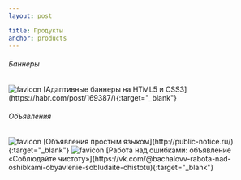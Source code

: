 ```yaml
---
layout: post

title: Продукты
anchor: products
---
```


###### Баннеры

<img src="https://habr.com/images/favicon-16x16.png" alt="favicon"/>
[Адаптивные баннеры на HTML5 и CSS3](https://habr.com/post/169387/){:target="_blank"}    

###### Объявления

<img src="http://public-notice.ru/icon/favicon-16x16.png" alt="favicon"/>
[Объ­яв­ления прос­тым язы­ком](http://public-notice.ru/){:target="_blank"}    

<img src="https://vk.com/images/icons/favicons/fav_logo.ico?6" alt="favicon"/>
[Работа над ошибками: объявление «Соблюдайте чистоту»](https://vk.com/@bachalovv-rabota-nad-oshibkami-obyavlenie-sobludaite-chistotu){:target="_blank"}    